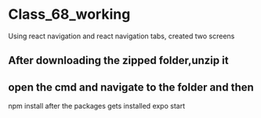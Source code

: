# Class_68_working
Using react navigation and react navigation tabs, created two screens


## After downloading the zipped folder,unzip it
## open the cmd and navigate to the folder and then 
npm install
after the packages gets installed
expo start
